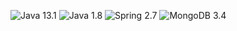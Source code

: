 
![Java](https://img.shields.io/badge/angular-%23E10000.svg?style=for-the-badge&logo=java&logoColor=white) 13.1
![Java](https://img.shields.io/badge/java-%23ED8B00.svg?style=for-the-badge&logo=java&logoColor=white) 1.8
![Spring](https://img.shields.io/badge/springboot-%236DB33F.svg?style=for-the-badge&logo=spring&logoColor=white) 2.7
![MongoDB](https://img.shields.io/badge/mongodb-%2300B655.svg?style=for-the-badge&logo=mongodb&logoColor=white) 3.4


